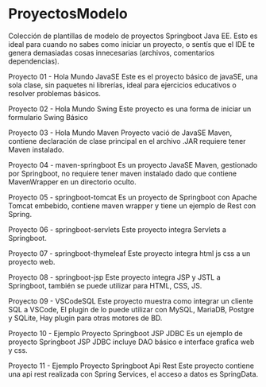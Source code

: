 # ProyectosModelo
Colección de plantillas de modelo de proyectos Springboot Java EE.
Esto es ideal para cuando no sabes como iniciar un proyecto, o sentís que el IDE te genera demasiadas cosas innecesarias (archivos, comentarios dependencias).


Proyecto 01 - Hola Mundo JavaSE
	Este es el proyecto básico de javaSE, una sola clase, sin paquetes ni librerías, ideal para ejercicios educativos o resolver problemas básicos.

Proyecto 02 - Hola Mundo Swing
	Este proyecto es una forma de iniciar un formulario Swing Básico

Proyecto 03 - Hola Mundo Maven
	Proyecto vació de JavaSE Maven, contiene declaración de clase principal en el archivo .JAR requiere tener Maven instalado.
	
Proyecto 04 - maven-springboot
	Es un proyecto JavaSE Maven, gestionado por Springboot, no requiere tener maven instalado dado que contiene MavenWrapper en un directorio oculto.
	
Proyecto 05 - springboot-tomcat
	Es un proyecto de Springboot con Apache Tomcat embebido, contiene maven wrapper y tiene un ejemplo de Rest con Spring.

Proyecto 06 - springboot-servlets
	Este proyecto integra Servlets a Springboot.
	
Proyecto 07 - springboot-thymeleaf
	Este proyecto integra html js css a un proyecto web.

Proyecto 08 - springboot-jsp
	Este proyecto integra JSP y JSTL a Springboot, también se puede utilizar para HTML, CSS, JS.
	
Proyecto 09 - VSCodeSQL
	Este proyecto muestra como integrar un cliente SQL a VSCode, El plugin de lo puede utilizar con MySQL, MariaDB, Postgre y SQLite, 
	Hay plugin para otras motores de BD.
	
Proyecto 10 - Ejemplo Proyecto Springboot JSP JDBC
	Es un ejemplo de proyecto Springboot JSP JDBC incluye DAO básico e interface grafica web y css.
	
Proyecto 11 - Ejemplo Proyecto Springboot Api Rest
	Este proyecto contiene una api rest realizada con Spring Services, el acceso a datos es SpringData.
	
	

	

	
	

